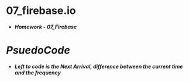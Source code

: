 # 07_firebase.io
- ***Homework - 07_Firebase***

# ***PsuedoCode***
- ***Left to code is the Next Arrival, difference between the current time and the frequency***
